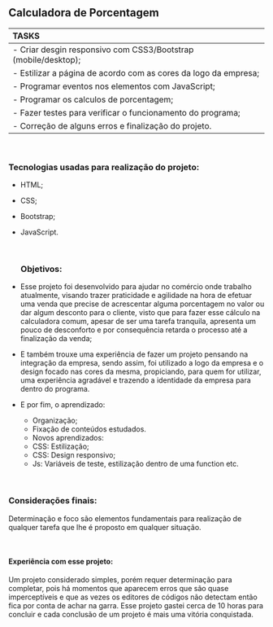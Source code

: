 ​							<h2>Calculadora de Porcentagem</h2>

| TASKS                                    |
| :--------------------------------------- |
| - Criar desgin responsivo com CSS3/Bootstrap (mobile/desktop); |
| - Estilizar a página de acordo com as cores da logo da empresa; |
| - Programar eventos nos elementos com JavaScript; |
| - Programar os calculos de porcentagem;  |
| - Fazer testes para verificar o funcionamento do programa; |
| - Correção de alguns erros e finalização do projeto. |

​						<h3>Tecnologias usadas para realização do projeto:</h3>

- HTML;
- CSS;
- Bootstrap;
- JavaScript.  



  ​							<h3>Objetivos:</h3>

- Esse projeto foi desenvolvido para ajudar no comércio onde trabalho atualmente, visando trazer praticidade e agilidade na hora de efetuar uma venda que precise de acrescentar alguma porcentagem no valor ou dar algum desconto para o cliente, visto que para fazer esse cálculo na calculadora comum, apesar de ser uma tarefa tranquila, apresenta um pouco de desconforto e por consequência retarda o processo até a finalização da venda;
- E também trouxe uma experiência de fazer um projeto pensando na integração da empresa, sendo assim, foi utilizado a logo da empresa e o design focado nas cores da mesma, propiciando, para quem for utilizar, uma experiência agradável e trazendo a identidade da empresa para dentro do programa.  
- E por fim, o aprendizado:
  -  Organização;
  -  Fixação de conteúdos estudados.
  -  Novos aprendizados:
    - CSS: Estilização;
    - CSS: Design responsivo;
    - Js: Variáveis de teste, estilização dentro de uma function etc.




​						<h3>Considerações finais:</h3>

Determinação e foco são elementos fundamentais para realização de qualquer tarefa que lhe é proposto em qualquer situação.

​						<h4>Experiência com esse projeto:</h4>  

Um projeto considerado simples, porém requer determinação para completar, pois há momentos que aparecem erros que são quase imperceptíveis e que  as vezes os editores de códigos não detectam então fica por conta de achar na garra. Esse projeto gastei cerca de 10 horas para concluir e cada conclusão de um projeto é mais  uma vitória conquistada.

 


